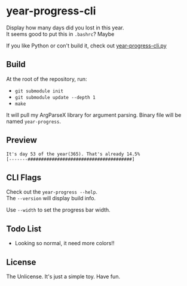 # year-progress-cli

Display how many days did you lost in this year.\
It seems good to put this in `.bashrc`? Maybe

If you like Python or con't build it, check out [year-progress-cli.py](https://github.com/SourLemonJuice/year-progress-cli.py)

## Build

At the root of the repository, run:

- `git submodule init`
- `git submodule update --depth 1`
- `make`

It will pull my ArgParseX library for argument parsing.
Binary file will be named `year-progress`.

## Preview

```text
It's day 53 of the year(365). That's already 14.5%
[-------#######################################]
```

## CLI Flags

Check out the `year-progress --help`.\
The `--version` will display build info.

Use `--width` to set the progress bar width.

## Todo List

- Looking so normal, it need more colors!!

## License

The Unlicense. It's just a simple toy. Have fun.

